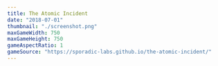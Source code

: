 ```yaml
---
title: The Atomic Incident
date: "2018-07-01"
thumbnail: "./screenshot.png"
maxGameWidth: 750
maxGameHeight: 750
gameAspectRatio: 1
gameSource: "https://sporadic-labs.github.io/the-atomic-incident/"
---
```

